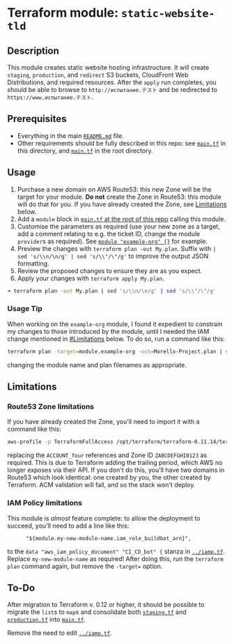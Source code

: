 # Terraform module: `static-website-tld`

## Description

This module creates static website hosting infrastructure. It will create `staging`, `production`, and `redirect` S3 buckets, CloudFront Web Distributions, and required resources. After the `apply` run completes, you should be able to browse to `http://испытание.テスト` and be redirected to `https://www.испытание.テスト`.

## Prerequisites

- Everything in the main [`README.md`](../../../../README.md) file.
- Other requirements should be fully described in this repo: see [`main.tf`](main.tf) in this directory, and [`main.tf`](../../../../main.tf) in the root directory.

## Usage

1) Purchase a new domain on AWS Route53: this new Zone will be the target for your module. __Do not__ create the Zone in Route53: this module will do that for you. If you have already created the Zone, see [Limitations](#Limitations) below.
1) Add a `module` block in [`main.tf` at the root of this repo](../../../../main.tf) calling this module.
1) Customise the parameters as required (use your new zone as a target, add a comment relating to e.g. the ticket ID, change the module `provider`s as required).  See [`module "example-org" {}`](../../../../main.tf#L130) for example.
1) Preview the changes with `terraform plan -out My.plan`. Suffix with `| sed 's/\\n/\n/g' | sed 's/\\"/\"/g'` to improve the output JSON formatting.
1) Review the proposed changes to ensure they are as you expect.
1) Apply your changes with `terraform apply My.plan`.

```zsh
➜ terraform plan -out My.plan | sed 's/\\n/\n/g' | sed 's/\\"/\"/g'
```

### Usage Tip

When working on the `example-org` module, I found it expedient to constrain my changes to those introduced by the module, until I needed the IAM change mentioned in [#Limitations](#Limitations) below. To do so, run a command like this:

```zsh
terraform plan -target=module.example-org -out=Morello-Project.plan | sed 's/\\n/\n/g' | sed 's/\\"/\"/g'
```

changing the module name and plan filenames as appropriate.

## Limitations

### Route53 Zone limitations

If you have already created the Zone, you'll need to import it with a command like this:

```zsh
aws-profile -p TerraformFullAccess /opt/terraform/terraform-0.11.14/terraform import -provider=aws.ACCOUNT_four module.ACCOUNT_four-static-hosting.module.route53-zone.aws_route53_zone.default ZABCDEFGHI0123
```

replacing the `ACCOUNT_four` references and Zone ID `ZABCDEFGHI0123` as required. This is due to Terraform adding the trailing period, which AWS no longer exposes via their API. If you don't do this, you'll have two domains in Route53 which look identical: one created by you, the other created by Terraform. ACM validation will fail, and so the stack won't deploy.

### IAM Policy limitations

This module is _almost_ feature complete: to allow the deployment to succeed, you'll need to add a line like this:

```hcl
      "${module.my-new-module-name.iam_role_buildbot_arn}",
```

to the `data "aws_iam_policy_document" "CI_CD_bot" {` stanza in [`../iamp.tf`](../../../../iamp.tf#L265). Replace `my-new-module-name` as required! After doing this, run the `terraform plan` command again, but remove the `-target=` option.

## To-Do

After migration to Terraform v. 0.12 or higher, it should be possible to migrate the `list`s to `map`s and consolidate both [`staging.tf`](staging.tf) and [`production.tf`](production.tf) into [`main.tf`](main.tf).

Remove the need to edit [`../iamp.tf`](../../../../iamp.tf#L265).
